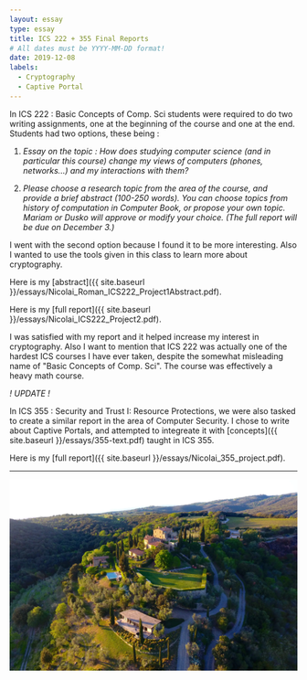 ```yaml
---
layout: essay
type: essay
title: ICS 222 + 355 Final Reports
# All dates must be YYYY-MM-DD format!
date: 2019-12-08
labels:
  - Cryptography
  - Captive Portal
---
```


In ICS 222 : Basic Concepts of Comp. Sci students were required to do two writing assignments, one at the beginning of the course and one at the end. Students had two options, these being :

1. *Essay on the topic : How does studying computer science (and in particular this course) change my views of computers (phones, networks...) and my interactions with them?*

2. *Please choose a research topic from the area of the course, and provide a brief abstract (100-250 words). You can choose topics from history of computation in Computer Book, or propose your own topic. Mariam or Dusko will approve or modify your choice. (The full report will be due on December 3.)*

I went with the second option because I found it to be more interesting. Also I wanted to use the tools given in this class to learn more about cryptography.

Here is my [abstract]({{ site.baseurl }}/essays/Nicolai_Roman_ICS222_Project1Abstract.pdf).

Here is my [full report]({{ site.baseurl }}/essays/Nicolai_ICS222_Project2.pdf).

I was satisfied with my report and it helped increase my interest in cryptography. Also I want to mention that ICS 222 was actually one of the hardest ICS courses I have ever taken, despite the somewhat misleading name of "Basic Concepts of Comp. Sci". The course was effectively a heavy math course.

*! UPDATE !*

In ICS 355 : Security and Trust I: Resource Protections, we were also tasked to create a similar report in the area of Computer Security. I chose to write about Captive Portals, and attempted to integreate it with [concepts]({{ site.baseurl }}/essays/355-text.pdf) taught in ICS 355.

Here is my [full report]({{ site.baseurl }}/essays/Nicolai_355_project.pdf).


-  -  -  -  -  -  -  -  -  -  -  -  -  -  -  -  -  -  -  -  -  -  -  -  -  -  -  -  -  -  -  -  -  -  -  -  -  -  -  - 

<div class="ui large rounded images">
<img class="ui image" src="../images/tuscany.jpg">
</div>

<!-- e is the golden letter -->